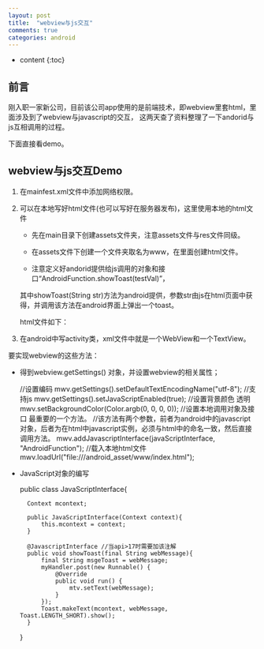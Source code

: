 ```yaml
---
layout: post
title:  "webview与js交互"
comments: true
categories: android
---
```


* content
{:toc}

## 前言

刚入职一家新公司，目前该公司app使用的是前端技术，即webview里套html，里面涉及到了webview与javascript的交互，
这两天查了资料整理了一下andorid与js互相调用的过程。

下面直接看demo。


## webview与js交互Demo

1) 在mainfest.xml文件中添加网络权限。

	<uses-permission android:name="android.permission.INTERNET" />

2) 可以在本地写好html文件(也可以写好在服务器发布)，这里使用本地的html文件
	
	* 先在main目录下创建assets文件夹，注意assets文件与res文件同级。
	
	* 在assets文件下创建一个文件夹取名为www，在里面创建html文件。
	
	* 注意定义好andorid提供给js调用的对象和接口“AndroidFunction.showToast(testVal)”，
	
	其中showToast(String str)方法为android提供，参数str由js在html页面中获得，并调用该方法在android界面上弹出一个toast。
	
	html文件如下：

<!--	<!DOCTYPE >
<html xmlns="http://www.w3.org/1999/xhtml" debug="true">
	<head>
	<meta http-equiv="Content-Type" content="text/html; charset=utf-8" />
		<meta name="viewport" content="width=device-width, initial-scale=1.0, maximum-scale=1.0, user-scalable=0">
		<meta name="apple-mobile-web-app-capable" content="yes">
		<meta name="viewport" content="target-densitydpi=device-dpi" />
		<script type="text/javascript">
			function init()
			{
				var testVal = document.getElementById('mytextId').value;
				AndroidFunction.showToast(testVal);
			}
		</script>
	</head>
	<body>
	<div style="float: left;width: 50%;">
		<input type="text" style="width: 180px;"
			name="myText" id="mytextId" />

	</div>
	<div style="clear: both;height: 3px;"> &lt/div>
		<div>
			<input value="submit" type="button" name="submit"
				id="btnSubmit" onclick="javascript:return init();" />
		</div>
	</div>
	</body>
</html>-->

	
3) 在android中写activity类，xml文件中就是一个WebView和一个TextView。

要实现webview的这些方法：

* 得到webview.getSettings()	对象，并设置webview的相关属性；
	
	//设置编码
	mwv.getSettings().setDefaultTextEncodingName("utf-8");
    //支持js
    mwv.getSettings().setJavaScriptEnabled(true);
    //设置背景颜色 透明
    mwv.setBackgroundColor(Color.argb(0, 0, 0, 0));
    //设置本地调用对象及接口 最重要的一个方法。
	//该方法有两个参数，前者为android中的javascript对象，后者为在html中javascript实例，必须与html中的命名一致，然后直接调用方法。
    mwv.addJavascriptInterface(javaScriptInterface, "AndroidFunction");
    //载入本地html文件
    mwv.loadUrl("file:///android_asset/www/index.html");
	
* JavaScript对象的编写

	public class JavaScriptInterface{

        Context mcontext;

        public JavaScriptInterface(Context context){
            this.mcontext = context;
        }

        @JavascriptInterface //当api>17时需要加该注解
        public void showToast(final String webMessage){
            final String msgeToast = webMessage;
            myHandler.post(new Runnable() {
                @Override
                public void run() {
                    mtv.setText(webMessage);
                }
            });
            Toast.makeText(mcontext, webMessage, Toast.LENGTH_SHORT).show();
        }
    }
	
	
	
	
	
	
	
	
	
	
	
	
	
	
	
	
	
	
	
	
	
	
